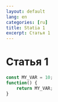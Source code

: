 ```yaml
---
layout: default
lang: en
categories: [ru]
title: Statia 1
excerpt: Статья 1
---
```


# Статья 1


```javascript
const MY_VAR = 10;
function() {
    return MY_VAR;
}
```